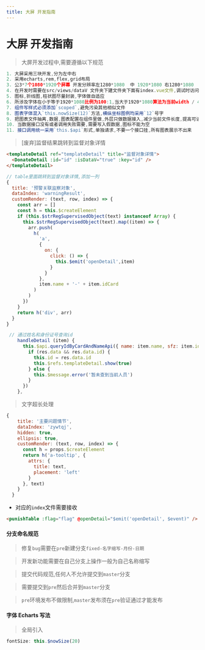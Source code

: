 ```yaml
---
title: 大屏 开发指南
---
```

# 大屏 开发指南

> 大屏开发过程中,需要遵循以下规范

```js
1. 大屏采用三块开发,分为左中右
2. 采用echarts,rem,flex,grid布局
3. 公3*7个1080*1920个屏幕 开发分辨率左1280*1080  中 1920*1080 右1280*1080
4. 在开发时需要在src/views/dataV 文件夹下建文件夹下面有index.vue文件,调试时访问/dataV/big/对应文件夹名称 ,最终在巨屏展示时需要访问/dataV/big/左屏文件夹名称/中屏文件夹名称/右屏文件夹名称  组成大屏页面,无需再新增路由,文件夹名称可变化
5. 图标,折线图,柱状图尽量封装,字体做自适应
6. 所涉及字体在小于等于1920*1080比例为100:1,当大于1920*1080算法为当前width / 44.8
7. 组件写样式必须添加`scoped`,避免污染其他相似文件
8. 图表字体混入`this.nowSize(12)`方法,横纵坐标图例均采用`12`号字
9. 把图表文件抽离,数据,图表配置在组件里做,外层只做数据接入,减少当前文件长度,提高可读性
10. 当数据接口没有或者调用失败需要,需要写入假数据,图标不能为空
11. 接口调用统一采用`this.$api`形式,单独请求,不要一个接口挂,所有图表展示不出来
```

> [废弃]监督结果跳转到监督对象详情

```html
<templateDetail ref="templateDetail" title="监督对象详情">
  <DonateDetail :id="id" :isDataV="true" :key="id" />
</templateDetail>
```

```js
// table里面跳转到监督对象详情,添加一列
{
  title: '预警关联监察对象',
  dataIndex: 'warningResult',
  customRender: (text, row, index) => {
    const arr = []
    const h = this.$createElement
    if (this.$strRegSupervisedObject(text) instanceof Array) {
      this.$strRegSupervisedObject(text).map((item) => {
        arr.push(
          h(
            'a',
            {
              on: {
                click: () => {
                  this.$emit('openDetail',item)
                }
              }
            },
            item.name + '-' + item.idCard
          )
        )
      })
    }
    return h('div', arr)
  }
}
```

```js
 // 通过姓名和身份证号查询id
    handleDetail (item) {
      this.$api.queryIdByCardAndNameApi({ name: item.name, sfz: item.idCard }).then((res) => {
        if (res.data && res.data.id) {
          this.id = res.data.id
          this.$refs.templateDetail.show(true)
        } else {
          this.$message.error('暂未查到当前人员')
        }
      })
    },
```

> 文字超长处理

```js
{
    title: '主要问题情节',
    dataIndex: 'zywtqj',
    hidden: true,
    ellipsis: true,
    customRender: (text, row, index) => {
      const h = props.$createElement
      return h('a-tooltip', {
        attrs: {
          title: text,
          placement: 'left'
        }
      }, text)
    }
  }
```


- 对应的`index`文件需要接收

```html
<punishTable :flag="flag" @openDetail="$emit('openDetail', $event)" />
```

#### 分支命名规范

> 修复`bug`需要在`pre`新建分支`fixed-名字缩写-月份-日期`

> 开发新功能需要在自己分支上操作一般为自己名称缩写

> 提交代码规范,任何人不允许提交到`master`分支

> 需要提交到`pre`然后合并到`master`分支

> `pre`环境发布不做限制,`master`发布须在`pre`验证通过才能发布

#### 字体 Echarts 写法

> 全局引入

```js
fontSize: this.$nowSize(20)
```
